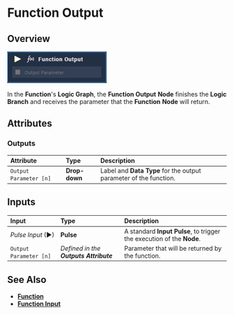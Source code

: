 # Function Output

## Overview

![The Function Output Node.](../../../.gitbook/assets/node-function-output.png)

In the **Function**'s **Logic Graph**, the **Function Output** **Node** finishes the **Logic Branch** and receives the parameter that the **Function** **Node** will return.

## Attributes

### Outputs

| Attribute | Type | Description |
| :--- | :--- | :--- |
| `Output Parameter [n]` | **Drop-down** | Label and **Data Type** for the output parameter of the function. |

## Inputs

| Input | Type | Description |
| :--- | :--- | :--- |
| _Pulse Input_ \(►\) | **Pulse** | A standard **Input Pulse**, to trigger the execution of the **Node**. |
| `Output Parameter [n]` | _Defined in the **Outputs** **Attribute**_ | Parameter that will be returned by the function. |

## See Also

* [**Function**](./)
* [**Function Input**](function-input.md)

